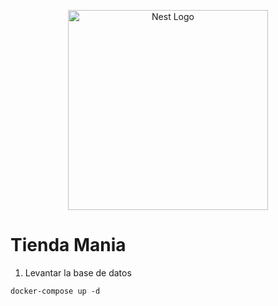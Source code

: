 <p align="center">
  <a href="http://nestjs.com/" target="blank"><img src="https://nestjs.com/img/logo_text.svg" width="320" alt="Nest Logo" /></a>
</p>


# Tienda Mania

1. Levantar la base de datos
```
docker-compose up -d
```